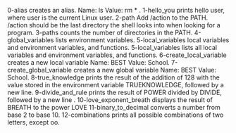 0-alias  creates an alias. Name: ls  Value: rm * .
1-hello_you  prints hello user, where user is the current Linux user.
2-path Add /action to the PATH. /action should be the last directory the shell looks into when looking for a program.
3-paths counts the number of directories in the PATH.
4-global_variables  lists environment variables.
5-local_variables local variables and environment variables, and functions.
5-local_variables lists all local variables and environment variables, and functions.
6-create_local_variable creates a new local variable Name: BEST Value: School.
7-create_global_variable  creates a new global variable Name: BEST Value: School.
8-true_knowledge prints the result of the addition of 128 with the value stored in the environment variable TRUEKNOWLEDGE, followed by a new line.
9-divide_and_rule prints the result of POWER divided by DIVIDE, followed by a new line .
10-love_exponent_breath displays the result of BREATH to the power LOVE
11-binary_to_decimal converts a number from base 2 to base 10.
12-combinations prints all possible combinations of two letters, except oo.
